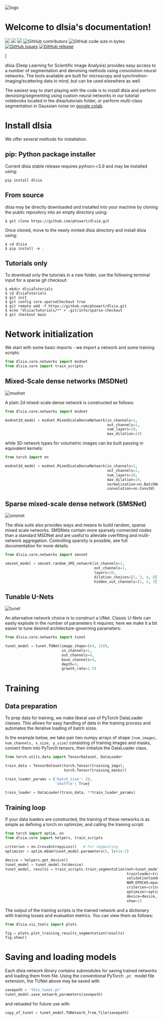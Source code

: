 ![logo](images/dlsia.png 'the logo')
# Welcome to dlsia's documentation!

<a style="text-decoration:none !important;" href="https://dlsia.readthedocs.io/en/latest/" alt="website"><img src="https://img.shields.io/readthedocs/dlsia" /></a>
<a style="text-decoration:none !important;" href="https://opensource.org/licenses/BSD" alt="License"><img src="https://img.shields.io/badge/license-BSD-blue.svg" /></a>
<a style="text-decoration:none !important;" href="https://img.shields.io/github/commit-activity/m/phzwart/dlsia" alt="License"><img src="https://img.shields.io/github/commit-activity/m/phzwart/dlsia" /></a>
![GitHub contributors](https://img.shields.io/github/contributors/phzwart/dlsia)
![GitHub code size in bytes](https://img.shields.io/github/languages/code-size/phzwart/dlsia)
[![GitHub issues](https://img.shields.io/github/issues/Naereen/StrapDown.js.svg)](https://github.com/phzwart/dlsia/issues)
[![GitHub release](https://img.shields.io/github/release/Naereen/StrapDown.js.svg)](https://github.com/phzwart/dlsia/releases/)


|


dlsia (Deep Learning for Scientific Image Analysis) provides easy access to a 
number of segmentation and denoising methods using convolution neural networks. 
The tools available are built for  microscopy and 
synchrotron-imaging/scattering data in mind, but can be used elsewhere as 
well.

The easiest way to start playing with the code is to install dlsia and 
perform denoising/segmenting using custom neural networks in our tutorial 
notebooks located in the dlsia/tutorials folder, or perform multi-class 
segmentation in Gaussian noise
on [google colab](https://colab.research.google.com/drive/1ljMQ12UZ57FJjQ9CqG06PZo-bzOnY-UE?usp=sharing).

# Install dlsia

We offer several methods for installation. 

## pip: Python package installer

Current dlsia stable release requires python>=3.9 and may be installed using:

```console
pip install dlsia
```

## From source

dlsia may be directly downloaded and installed into your machine by 
cloning the public repository into an empty directory using:

```console
$ git clone https://github.com/phzwart/dlsia.git
```

Once cloned, move to the newly minted dlsia directory and install 
dlsia using:

```console
$ cd dlsia
$ pip install -e .
```

## Tutorials only

To download only the tutorials in a new folder, use the following 
terminal input for a sparse git checkout:

```console
$ mkdir dlsiaTutorials
$ cd dlsiaTutorials
$ git init
$ git config core.sparseCheckout true
$ git remote add -f https://github.com/phzwart/dlsia.git
$ echo "dlsia/tutorials/*" > .git/info/sparse-checkout
$ git checkout main
```

# Network initialization

We start with some basic imports - we import a network and some training 
scripts:

```python
from dlsia.core.networks import msdnet
from dlsia.core import train_scripts
```

## Mixed-Scale dense networks (MSDNet)

![msdnet](images/MSDNet_fig.png 'msdnet fig')


A plain 2d mixed-scale dense network is constructed as follows:

```python
from dlsia.core.networks import msdnet

msdnet2d_model = msdnet.MixedScaleDenseNetwork(in_channels=1,
                                               out_channels=1,
                                               num_layers=20,
                                               max_dilation=10)

```

while 3D network types for volumetric images can be built passing in equivalent 
kernels:

```python
from torch import nn

msdnet3d_model = msdnet.MixedScaleDenseNetwork(in_channels=1,
                                               out_channels=1,
                                               num_layers=20,
                                               max_dilation=10,
                                               normalization=nn.BatchNorm3d,
                                               convolution=nn.Conv3d)

```

## Sparse mixed-scale dense network (SMSNet)

![smsnet](images/RMSNet_fig.png 'smsnet fig')


The dlsia suite also provides ways and means to build random, sparse mixed 
scale networks. SMSNets contain more sparsely connected nodes than a standard 
MSDNet and are useful to alleviate overfitting and multi-network aggregation. 
Controlling sparsity is possible, see full documentation for more details.

```python
from dlsia.core.networks import smsnet

smsnet_model = smsnet.random_SMS_network(in_channels=1,
                                         out_channels=1,
                                         layers=20,
                                         dilation_choices=[1, 2, 4, 8],
                                         hidden_out_channels=[1, 2, 3])

```
## Tunable U-Nets

![tunet](images/UNet_fig.png 'tunet fig')

An alternative network choice is to construct a UNet. Classic U-Nets can easily 
explode in the number of parameters it requires; here we make it a bit easier 
to tune desired architecture-governing parameters:

```python
from dlsia.core.networks import tunet

tunet_model = tunet.TUNet(image_shape=(64, 128),
                          in_channels=1,
                          out_channels=4,
                          base_channels=4,
                          depth=3,
                          growth_rate=1.5)

```

# Training

## Data preparation

To prep data for training, we make liberal use of PyTorch DataLoader 
classes. This allows for easy handling of data in the training process and 
automates the iterative loading of batch sizes.

In the example below, we take pair two numpy arrays of shape ```[num_images, 
num_channels, x_size, y_size]``` consisting of training images and masks, convert 
them into PyTorch tensors, then initialize the DataLoader class.

```python
from torch.utils.data import TensorDataset, DataLoader

train_data = TensorDataset(torch.Tensor(training_imgs), 
                           torch.Tensor(training_masks))

train_loader_params = {'batch_size': 20,
                       'shuffle': True}

train_loader = DataLoader(train_data, **train_loader_params)
```

## Training loop

If your data loaders are constructed, the training of these networks is as 
simple as defining a torch.nn optimizer, and calling the training script:

```python
from torch import optim, nn
from dlsia.core import helpers, train_scripts

criterion = nn.CrossEntropyLoss()   # For segmenting
optimizer = optim.Adam(tunet_model.parameters(), lr=1e-2)

device = helpers.get_device()
tunet_model = tunet_model.to(device)
tunet_model, results = train_scripts.train_segmentation(net=tunet_model,
                                                        trainloader=train_loader,
                                                        validationloader=test_loader,
                                                        NUM_EPOCHS=epochs, 
                                                        criterion=criterion,
                                                        optimizer=optimizer,
                                                        device=device,
                                                        show=1)

```

The output of the training scripts is the trained network and a dictionary with 
training losses and evaluation metrics. You can view them as follows:

```python
from dlsia.viz_tools import plots

fig = plots.plot_training_results_segmentation(results)
fig.show()

```

# Saving and loading models

Each dlsia network library contains submodules for saving trained 
networks and loading them from file. Using the conventional PyTorch ```.pt ``` 
model file extension, the TUNet above may be saved with

```python
savepath = 'this_tunet.pt'
tunet_model.save_network_parameters(savepath)
```

and reloaded for future use with

```python
copy_of_tunet = tunet_model.TUNetwork_from_file(savepath)
```
